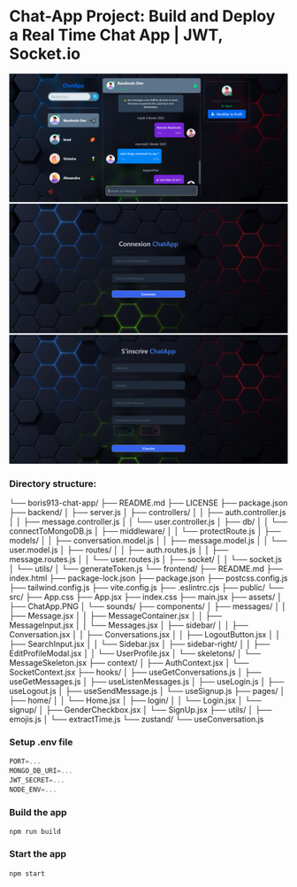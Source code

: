 # Chat-App Project: Build and Deploy a Real Time Chat App | JWT, Socket.io
![Demo App](./frontend/src/assets/ChatApp.PNG)
![Demo App](./frontend/src/assets/Login-ChatApp.png)
![Demo App](./frontend/src/assets/Register-ChatApp.png)
### Directory structure:
└── boris913-chat-app/
    ├── README.md
    ├── LICENSE
    ├── package.json
    ├── backend/
    │   ├── server.js
    │   ├── controllers/
    │   │   ├── auth.controller.js
    │   │   ├── message.controller.js
    │   │   └── user.controller.js
    │   ├── db/
    │   │   └── connectToMongoDB.js
    │   ├── middleware/
    │   │   └── protectRoute.js
    │   ├── models/
    │   │   ├── conversation.model.js
    │   │   ├── message.model.js
    │   │   └── user.model.js
    │   ├── routes/
    │   │   ├── auth.routes.js
    │   │   ├── message.routes.js
    │   │   └── user.routes.js
    │   ├── socket/
    │   │   └── socket.js
    │   └── utils/
    │       └── generateToken.js
    └── frontend/
        ├── README.md
        ├── index.html
        ├── package-lock.json
        ├── package.json
        ├── postcss.config.js
        ├── tailwind.config.js
        ├── vite.config.js
        ├── .eslintrc.cjs
        ├── public/
        └── src/
            ├── App.css
            ├── App.jsx
            ├── index.css
            ├── main.jsx
            ├── assets/
            │   ├── ChatApp.PNG
            │   └── sounds/
            ├── components/
            │   ├── messages/
            │   │   ├── Message.jsx
            │   │   ├── MessageContainer.jsx
            │   │   ├── MessageInput.jsx
            │   │   └── Messages.jsx
            │   ├── sidebar/
            │   │   ├── Conversation.jsx
            │   │   ├── Conversations.jsx
            │   │   ├── LogoutButton.jsx
            │   │   ├── SearchInput.jsx
            │   │   └── Sidebar.jsx
            │   ├── sidebar-right/
            │   │   ├── EditProfileModal.jsx
            │   │   └── UserProfile.jsx
            │   └── skeletons/
            │       └── MessageSkeleton.jsx
            ├── context/
            │   ├── AuthContext.jsx
            │   └── SocketContext.jsx
            ├── hooks/
            │   ├── useGetConversations.js
            │   ├── useGetMessages.js
            │   ├── useListenMessages.js
            │   ├── useLogin.js
            │   ├── useLogout.js
            │   ├── useSendMessage.js
            │   └── useSignup.js
            ├── pages/
            │   ├── home/
            │   │   └── Home.jsx
            │   ├── login/
            │   │   └── Login.jsx
            │   └── signup/
            │       ├── GenderCheckbox.jsx
            │       └── SignUp.jsx
            ├── utils/
            │   ├── emojis.js
            │   └── extractTime.js
            └── zustand/
                └── useConversation.js
### Setup .env file

```js
PORT=...
MONGO_DB_URI=...
JWT_SECRET=...
NODE_ENV=...
```

### Build the app

```shell
npm run build
```

### Start the app

```shell
npm start
```
